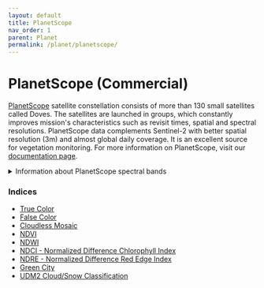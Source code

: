 ```yaml
---
layout: default
title: PlanetScope
nav_order: 1
parent: Planet
permalink: /planet/planetscope/
---
```


# PlanetScope (Commercial)

<a href="https://www.planet.com/products/monitoring/">PlanetScope</a> satellite constellation consists of more than 130 small satellites called Doves. The satellites are launched in groups, which constantly improves mission's characteristics such as revisit times, spatial and spectral resolutions. PlanetScope data complements Sentinel-2 with better spatial resolution (3m) and almost global daily coverage. It is an excellent source for vegetation monitoring. For more information on PlanetScope, visit our <a href="https://docs.sentinel-hub.com/api/latest/#/data/PlanetScope">documentation page</a>.

<details markdown="block">
<summary>Information about PlanetScope spectral bands</summary>

The spectral bands of PlanetScope data are the following if you order a 4-band <a href = "https://docs.sentinel-hub.com/api/latest/data/planet/planet-scope/#productbundle-parameter">product bundle</a>:

- *blue - Blue, resolution 3m*
 
- *green - Green, resolution 3m*
 
- *red - Red, resolution 3m*
 
- *nir - Near Infrared, resolution 3m*

The spectral bands of PlanetScope data are the following if you order a 8-band product bundle:

- *coastal_blue - Coastal Blue, resolution 3m*
 
- *blue - Blue, resolution 3m*
 
- *green_i - Green I, resolution 3m* 
 
- *green - Green, resolution 3m*
 
- *yellow - Yellow, resolution 3m*
 
- *red - Red, resolution 3m*
 
- *rededge - Red Edge, resolution 3m*
 
- *nir - Near-infrared, resolution 3m*

</details>

### Indices

 - [True Color](/planet_scope/true_color)
 - [False Color](/planet_scope/false_color)
 - [Cloudless Mosaic](/planet_scope/cloudless_mosaic)
 - [NDVI](/planet_scope/ndvi)
 - [NDWI](/planet_scope/ndwi)
 - [NDCI - Normalized Difference Chlorophyll Index](/planet_scope/ndci)
 - [NDRE - Normalized Difference Red Edge Index](/planet_scope/ndre)
 - [Green City](/planet_scope/green_city)
 - [UDM2 Cloud/Snow Classification](/planet_scope/cloud_classification)

